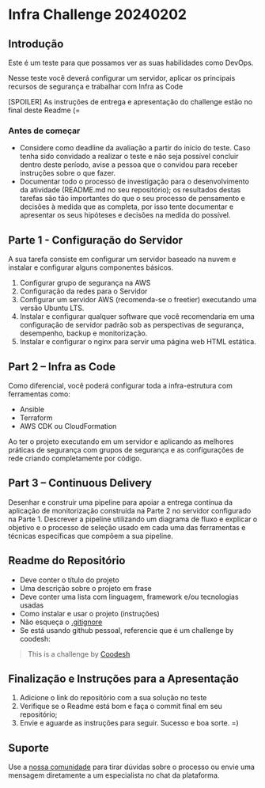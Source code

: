 # Infra Challenge 20240202

## Introdução

Este é um teste para que possamos ver as suas habilidades como DevOps.

Nesse teste você deverá configurar um servidor, aplicar os principais recursos de segurança e trabalhar com Infra as Code

[SPOILER] As instruções de entrega e apresentação do challenge estão no final deste Readme (=

### Antes de começar
 
- Considere como deadline da avaliação a partir do início do teste. Caso tenha sido convidado a realizar o teste e não seja possível concluir dentro deste período, avise a pessoa que o convidou para receber instruções sobre o que fazer.
- Documentar todo o processo de investigação para o desenvolvimento da atividade (README.md no seu repositório); os resultados destas tarefas são tão importantes do que o seu processo de pensamento e decisões à medida que as completa, por isso tente documentar e apresentar os seus hipóteses e decisões na medida do possível.


## **Parte 1 - Configuração do Servidor**

A sua tarefa consiste em configurar um servidor baseado na nuvem e instalar e configurar alguns componentes básicos.


1. Configurar grupo de segurança na AWS
2. Configuração da redes para o Servidor
3. Configurar um servidor AWS (recomenda-se o freetier) executando uma versão Ubuntu LTS.
4. Instalar e configurar qualquer software que você recomendaria em uma configuração de servidor padrão sob as perspectivas de segurança, desempenho, backup e monitorização.
5. Instalar e configurar o nginx para servir uma página web HTML estática.



## **Part 2 – Infra as Code**

Como diferencial, você poderá configurar toda a infra-estrutura com ferramentas como:

- Ansible
- Terraform
- AWS CDK ou CloudFormation

Ao ter o projeto executando em um servidor e aplicando as melhores práticas de segurança com grupos de segurança e as configurações de rede criando completamente por código.


## **Part 3 – Continuous Delivery**

Desenhar e construir uma pipeline para apoiar a entrega contínua da aplicação de monitorização construída na Parte 2 no servidor configurado na Parte 1. Descrever a pipeline utilizando um diagrama de fluxo e explicar o objetivo e o processo de seleção usado em cada uma das ferramentas e técnicas específicas que compõem a sua pipeline. 

## Readme do Repositório

- Deve conter o título do projeto
- Uma descrição sobre o projeto em frase
- Deve conter uma lista com linguagem, framework e/ou tecnologias usadas
- Como instalar e usar o projeto (instruções)
- Não esqueça o [.gitignore](https://www.toptal.com/developers/gitignore)
- Se está usando github pessoal, referencie que é um challenge by coodesh:  

>  This is a challenge by [Coodesh](https://coodesh.com/)

## Finalização e Instruções para a Apresentação

1. Adicione o link do repositório com a sua solução no teste
2. Verifique se o Readme está bom e faça o commit final em seu repositório;
3. Envie e aguarde as instruções para seguir. Sucesso e boa sorte. =)

## Suporte

Use a [nossa comunidade](https://discord.gg/rdXbEvjsWu) para tirar dúvidas sobre o processo ou envie uma mensagem diretamente a um especialista no chat da plataforma. 
